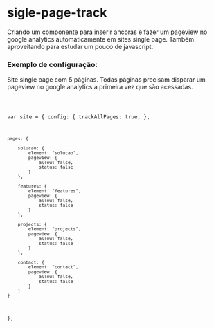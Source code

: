 # sigle-page-track
Criando um componente para inserir ancoras e fazer um pageview no google analytics automaticamente em sites single page.
Também aproveitando para estudar um pouco de javascript. 

<h3>
Exemplo de configuração:
</h3>

<p>
  Site single page com 5 páginas. Todas páginas precisam disparar um pageview no google analytics a primeira vez que são acessadas. 
</p>

<code>
	
var site = {
	config: {
		trackAllPages: true, 
	},

	pages: {

		solucao: {
			element: "solucao",
			pageview: {
				allow: false,
				status: false
			}
		},

		features: {
			element: "features",
			pageview: {
				allow: false,
				status: false
			}
		},

		projects: {
			element: "projects",
			pageview: {
				allow: false,
				status: false
			}
		},

		contact: {
			element: "contact",
			pageview: {
				allow: false,
				status: false
			}
		}
	}
}; 
</code>
